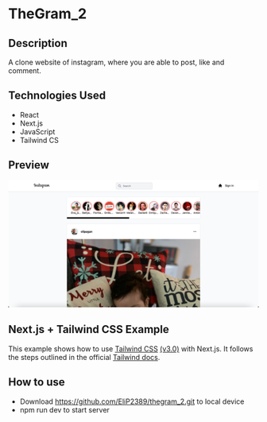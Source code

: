 # TheGram_2

## Description
A clone website of instagram, where you are able to post, like and comment. 

## Technologies Used
* React
* Next.js
* JavaScript
* Tailwind CS

## Preview 
<img src='./images/instagram.png' alt="website preview">

## Next.js + Tailwind CSS Example

This example shows how to use [Tailwind CSS](https://tailwindcss.com/) [(v3.0)](https://tailwindcss.com/blog/tailwindcss-v3) with Next.js. It follows the steps outlined in the official [Tailwind docs](https://tailwindcss.com/docs/guides/nextjs).


## How to use

* Download https://github.com/EliP2389/thegram_2.git to local device
* npm run dev to start server 